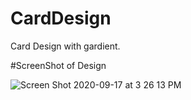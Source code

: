 # CardDesign

Card Design with gardient.


#ScreenShot of Design
                                                                      
 <img width alt="Screen Shot 2020-09-17 at 3 26 13 PM" src="https://github.com/Sweetyrawat-star/CardDesign/assets/57385799/1b5384f2-7c32-4c22-97bf-336e7022dc24.png">

